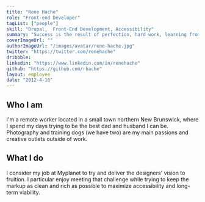```yaml
---
title: "Rene Hache"
role: "Front-end Developer"
tagList: ["people"]
skill: "Drupal,  Front-End Development, Accessibility"
summary: "Success is the result of perfection, hard work, learning from failure, loyalty, and persistence."
coverImageUrl: ""
authorImageUrl: "/images/avatar/rene-hache.jpg"
twitter: "https://twitter.com/renehache"
dribbble:
linkedin: "https://www.linkedin.com/in/renehache"
github: "https://github.com/rhache"
layout: employee
date: "2012-4-16"
---
```


## Who I am

I'm a remote worker located in a small town northern New Brunswick, where I spend my days trying to be the best dad and husband I can be. Photography and training dogs (we have two) are my main passions and creative outlets outside of work. 


## What I do

I consider my job at Myplanet to try and deliver the designers' vision to fruition. I particular enjoy meeting that challenge while trying to keep the markup as clean and rich as possible to maximize accessibility and long-term viability.


